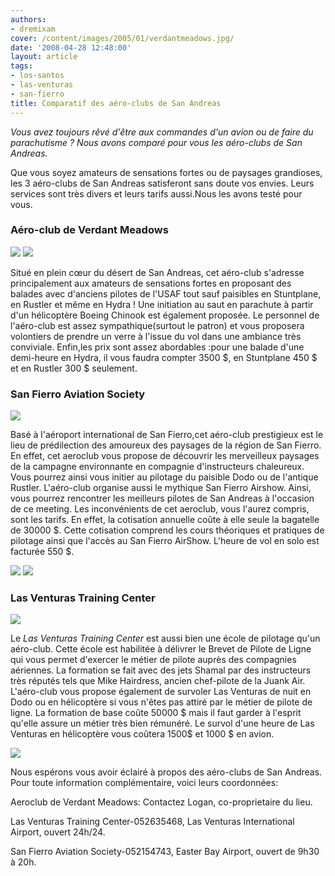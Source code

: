 ```yaml
---
authors:
- dremixam
cover: /content/images/2005/01/verdantmeadows.jpg/
date: '2008-04-28 12:48:00'
layout: article
tags:
- los-santos
- las-venturas
- san-fierro
title: Comparatif des aéro-clubs de San Andreas
---
```



_Vous avez toujours rêvé d'être aux commandes d'un avion ou de faire du parachutisme ? Nous avons comparé pour vous les aéro-clubs de San Andreas._

Que vous soyez amateurs de sensations fortes ou de paysages grandioses, les 3 aéro-clubs de San Andreas satisferont sans doute vos envies. Leurs services sont très divers et leurs tarifs aussi.Nous les avons testé pour vous.

### Aéro-club de Verdant Meadows

![](/content/images/2005/01/verdantmeadows.jpg/)
![](/content/images/2005/01/stuntplane.jpg/)

Situé en plein cœur du désert de San Andreas, cet aéro-club s'adresse principalement aux amateurs de sensations fortes en proposant des balades avec d'anciens pilotes de l'USAF tout sauf paisibles en Stuntplane, en Rustler et même en Hydra ! Une initiation au saut en parachute à partir d'un hélicoptère Boeing Chinook est également proposée. Le personnel de l'aéro-club est assez sympathique(surtout le patron) et vous proposera volontiers de prendre un verre à l'issue du vol dans une ambiance très conviviale. Enfin,les prix sont assez abordables :pour une balade d'une demi-heure en Hydra, il vous faudra compter 3500 $, en Stuntplane 450 $ et en Rustler 300 $ seulement.

### San Fierro Aviation Society

![](/content/images/2005/01/sfaero.jpg/)

Basé à l'aéroport international de San Fierro,cet aéro-club prestigieux est le lieu de prédilection des amoureux des paysages de la région de San Fierro. En effet, cet aeroclub vous propose de découvrir les merveilleux paysages de la campagne environnante en compagnie d'instructeurs chaleureux. Vous pourrez ainsi vous initier au pilotage du paisible Dodo ou de l'antique Rustler. L'aéro-club organise aussi le mythique San Fierro Airshow. Ainsi, vous pourrez rencontrer les meilleurs pilotes de San Andreas à l'occasion de ce meeting. Les inconvénients de cet aeroclub, vous l'aurez compris, sont les tarifs. En effet, la cotisation annuelle coûte à elle seule la bagatelle de 30000 $. Cette cotisation comprend les cours théoriques et pratiques de pilotage ainsi que l'accès au San Fierro AirShow. L'heure de vol en solo est facturée 550 $.

![](/content/images/2005/01/sfhangar.jpg/)
![](/content/images/2005/01/sfmav.jpg/)

### Las Venturas Training Center

![](/content/images/2005/01/shamlv.jpg/)

Le _Las Venturas Training Center_ est aussi bien une école de pilotage qu'un aéro-club. Cette école est habilitée à délivrer le Brevet de Pilote de Ligne qui vous permet d'exercer le métier de pilote auprès des compagnies aériennes. La formation se fait avec des jets Shamal par des instructeurs très réputés tels que Mike Hairdress, ancien chef-pilote de la Juank Air. L'aéro-club vous propose également de survoler Las Venturas de nuit en Dodo ou en hélicoptère si vous n'êtes pas attiré par le métier de pilote de ligne. La formation de base coûte 50000 $ mais il faut garder à l'esprit qu'elle assure un métier très bien rémunéré. Le survol d'une heure de Las Venturas en hélicoptère vous coûtera 1500$ et 1000 $ en avion.

![](/content/images/2005/01/lvdodo.jpg/)

Nous espérons vous avoir éclairé à propos des aéro-clubs de San Andreas. Pour toute information complémentaire, voici leurs coordonnées:

Aeroclub de Verdant Meadows: Contactez Logan, co-proprietaire du lieu.

Las Venturas Training Center-052635468, Las Venturas International Airport, ouvert 24h/24.

San Fierro Aviation Society-052154743, Easter Bay Airport, ouvert de 9h30 à 20h.